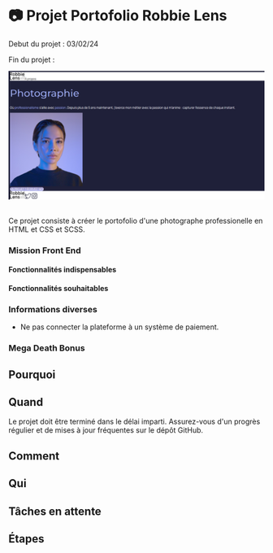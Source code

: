 # 📷 Projet Portofolio Robbie Lens

Debut du projet : 03/02/24

Fin du projet :

![Site image](images/image-site-Robbie-Leens.png)

##

Ce projet consiste à créer le portofolio d'une photographe professionelle en HTML et CSS et SCSS.

### Mission Front End

#### Fonctionnalités indispensables

#### Fonctionnalités souhaitables

### Informations diverses

- Ne pas connecter la plateforme à un système de paiement.

### Mega Death Bonus

## Pourquoi

## Quand

Le projet doit être terminé dans le délai imparti. Assurez-vous d'un progrès régulier et de mises à jour fréquentes sur le dépôt GitHub.

## Comment

## Qui

## Tâches en attente

## Étapes
